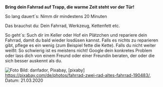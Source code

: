 **Bring dein Fahrrad auf Trapp, die warme Zeit steht vor der Tür!** 

So lang dauert´s: Nimm dir mindestens 20 Minuten

Das brauchst du: Dein Fahrrad, Werkzeug, Kettenfett etc.

So geht´s: Such dir im Keller oder Hof ein Plätzchen und repariere dein Fahrrad, damit du bald wieder losdüsen kannst. Falls es nichts zu reparieren gibt, pflege es ein wenig (zum Beispiel fette die Kette). Falls du nicht weiter weißt: So schwierig ist es meistens nicht! Google dein konkretes Problem oder lass dich von einem Freund oder einer Freundin beraten, der oder die sich besser auskennt als du.

![Foto](https://cdn.pixabay.com/photo/2013/10/03/23/19/bike-190483_1280.jpg)
Bild: danfador, Pixabay, [pixaby] https://pixabay.com/de/photos/fahrrad-zwei-rad-altes-fahrrad-190483/, Datum: 21.03.2020
